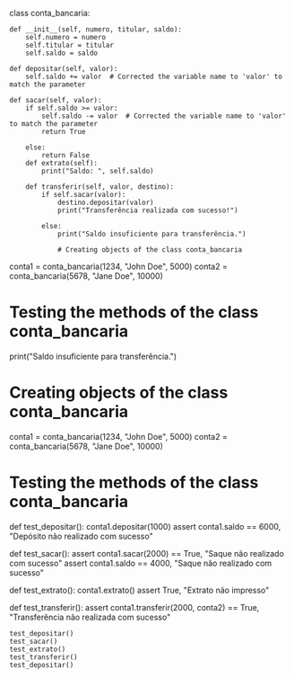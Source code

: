 class conta_bancaria:

    def __init__(self, numero, titular, saldo):
        self.numero = numero    
        self.titular = titular
        self.saldo = saldo

    def depositar(self, valor):
        self.saldo += valor  # Corrected the variable name to 'valor' to match the parameter

    def sacar(self, valor):
        if self.saldo >= valor:
            self.saldo -= valor  # Corrected the variable name to 'valor' to match the parameter
            return True
        
        else:
            return False
        def extrato(self):
            print("Saldo: ", self.saldo)
            
        def transferir(self, valor, destino):
            if self.sacar(valor):
                destino.depositar(valor)
                print("Transferência realizada com sucesso!")
                
            else:
                print("Saldo insuficiente para transferência.")
                
                # Creating objects of the class conta_bancaria
                
conta1 = conta_bancaria(1234, "John Doe", 5000)
conta2 = conta_bancaria(5678, "Jane Doe", 10000)

# Testing the methods of the class conta_bancaria  

print("Saldo insuficiente para transferência.")

# Creating objects of the class conta_bancaria

conta1 = conta_bancaria(1234, "John Doe", 5000)
conta2 = conta_bancaria(5678, "Jane Doe", 10000)

# Testing the methods of the class conta_bancaria

def test_depositar():
    conta1.depositar(1000)
    assert conta1.saldo == 6000, "Depósito não realizado com sucesso"

def test_sacar():
    assert conta1.sacar(2000) == True, "Saque não realizado com sucesso"
    assert conta1.saldo == 4000, "Saque não realizado com sucesso"

def test_extrato():
    conta1.extrato()
    assert True, "Extrato não impresso"

def test_transferir():
    assert conta1.transferir(2000, conta2) == True, "Transferência não realizada com sucesso"
    
    test_depositar()
    test_sacar()
    test_extrato()
    test_transferir()
    test_depositar()